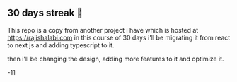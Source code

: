 
## 30 days streak 🚀

This repo is a copy from another project i have which is hosted at https://rajishalabi.com
in this course of 30 days i'll be migrating it from react to next js and adding typescript to it.

then i'll be changing the design, adding more features to it and optimize it.

-11